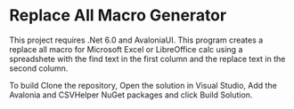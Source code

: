 # Replace All Macro Generator

This project requires .Net 6.0 and AvaloniaUI.
This program creates a replace all macro for Microsoft Excel or LibreOffice calc using a spreadshete with the find text in the first column and the replace text in the second column. 

To build Clone the repository, Open the solution in Visual Studio, Add the Avalonia and CSVHelper NuGet packages and click Build Solution.
